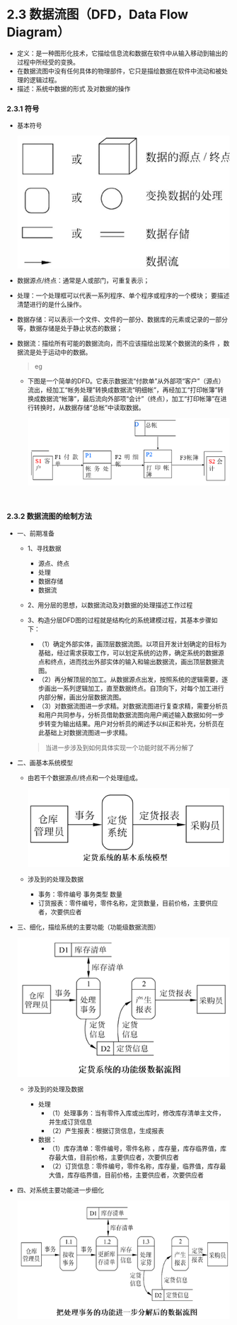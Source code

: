 # 2.3   数据流图（DFD，Data Flow Diagram）

* 定义：是一种图形化技术，它描绘信息流和数据在软件中从输入移动到输出的过程中所经受的变换。
* 在数据流图中没有任何具体的物理部件，它只是描绘数据在软件中流动和被处理的逻辑过程。
* 描述：系统中数据的形式 及对数据的操作


### 2.3.1  符号

* 基本符号

   <div align="center"><img src="./img/基本符号.png"/></div>

* 数据源点/终点：通常是人或部门，可重复表示；
* 处理：一个处理框可以代表一系列程序、单个程序或程序的一个模块； 要描述清楚进行的是什么操作。
* 数据存储：可以表示一个文件、文件的一部分、数据库的元素或记录的一部分等，数据存储是处于静止状态的数据； 
* 数据流：描绘所有可能的数据流向，而不应该描绘出现某个数据流的条件 ，数据流是处于运动中的数据。

    >eg
    
    * 下图是一个简单的DFD。它表示数据流“付款单”从外部项“客户”（源点）流出，经加工“帐务处理”转换成数据流“明细帐”，再经加工“打印帐簿”转换成数据流“帐簿”，最后流向外部项“会计”（终点），加工“打印帐簿”在进行转换时，从数据存储“总帐”中读取数据。
    
    
        <div align="center"><img src="./img/DFD.png"/></div>
 

### 2.3.2  数据流图的绘制方法

* 一、前期准备

  * 1、寻找数据   
       * 源点、终点
       * 处理
       * 数据存储
       * 数据流

  * 2、用分层的思想，以数据流动及对数据的处理描述工作过程

  * 3、构造分层DFD图的过程就是结构化的系统建模过程，其基本步骤如下：
       * （1）确定外部实体，画顶层数据流图。以项目开发计划确定的目标为基础，经过需求获取工作，可以划定系统的边界，确定系统的数据源点和终点，进而找出外部实体的输入和输出数据流，画出顶层数据流图。
       * （2）再分解顶层的加工。从数据源点出发，按照系统的逻辑需要，逐步画出一系列逻辑加工，直至数据终点。自顶向下，对每个加工进行内部分解，画出分层数据流图。
       * （3）对数据流图进一步求精。对数据流图进行复查求精，需要分析员和用户共同参与，分析员借助数据流图向用户阐述输入数据如何一步步转变为输出结果。用户对分析员的阐述予以纠正和补充，分析员在此基础上对数据流图进一步求精。

       >当进一步涉及到如何具体实现一个功能时就不再分解了

* 二、画基本系统模型

    * 由若干个数据源点/终点和一个处理组成。

        <div align="center"><img src="./img/基本系统模型.png"/></div>

    * 涉及到的处理及数据
      * 事务：零件编号  事务类型  数量
      * 订货报表：零件编号，零件名称，定货数量，目前价格，主要供应者，次要供应者


* 三、细化，描绘系统的主要功能（功能级数据流图）

     <div align="center"><img src="./img/功能级数据流图.png"/></div>

    * 涉及到的处理及数据

      * 处理
          * （1）处理事务：当有零件入库或出库时，修改库存清单主文件，并生成订货信息
          * （2）产生报表：根据订货信息，生成报表
      * 数据：
          * （1）库存清单：零件编号，零件名称  ，库存量，库存临界值，库存最大值，目前价格，主要供应者，次要供应者
          * （2）订货信息：零件编号，零件名称，库存量，临界值，库存最大值，库存临界值，目前价格，主要供应者，次要供应者

* 四、对系统主要功能进一步细化

     <div align="center"><img src="./img/对系统主要功能进一步细化.png"/></div>
   























